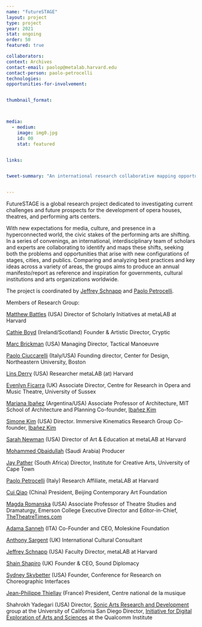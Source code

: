 ```yaml
---
name: "futureSTAGE"
layout: project
type: project
year: 2021
stat: ongoing
order: 50
featured: true

collaborators:
context: Archives
contact-email: paolop@metalab.harvard.edu
contact-person: paolo-petrocelli
technologies:
opportunities-for-involvement:


thumbnail_format:



media:
  - medium:
    image: img0.jpg
    id: 00
    stat: featured


links:


tweet-summary: "An international research collaborative mapping opportunities for performance spaces in a hyperconnected world"


---
```

FutureSTAGE is a global research project dedicated to investigating current challenges and future prospects for the development of opera houses, theatres, and performing arts centers.

With new expectations for media, culture, and presence in a hyperconnected world, the civic stakes of the performing arts are shifting. In a series of convenings, an international, interdisciplinary team of scholars and experts are collaborating to identify and maps these shifts, seeking both the problems and opportunities that arise with new configurations of stages, cities, and publics. Comparing and analyzing best practices and key ideas across a variety of areas, the groups aims to produce an annual manifesto/report as reference and inspiration for governments, cultural institutions and arts organizations worldwide.

The project is coordinated by [Jeffrey Schnapp](https://metalabharvard.github.io/people/jeffrey)  and [Paolo Petrocelli](https://metalabharvard.github.io/people/paolo-petrocelli). 



Members of Research Group:

[Matthew Battles](https://metalabharvard.github.io/people/matthew) (USA)
Director of Scholarly Initiatives at metaLAB at Harvard



[Cathie Boyd](https://www.cryptic.org.uk/who-we-are/) (Ireland/Scotland)
Founder & Artistic Director, Cryptic
 
 

[Marc Brickman](https://www.tactman.com/) (USA)
Managing Director, Tactical Manoeuvre
 

[Paolo Ciuccarelli](https://densitydesign.org/person/paolo-ciuccarelli/) (Italy/USA)
Founding director, Center for Design, Northeastern University, Boston


[Lins Derry](https://www.linsderry.com/) (USA)
Researcher metaLAB (at) Harvard
 

[Evenlyn Ficarra](http://www.sussex.ac.uk/cromt/) (UK)
Associate Director, Centre for Research in Opera and Music Theatre, University of Sussex


[Mariana Ibañez](https://sap.mit.edu/) (Argentina/USA)
Associate Professor of Architecture, MIT School of Architecture and Planning 
Co-founder, [Ibañez Kim](https://www.ibanezkim.com/)
   

[Simone Kim](https://www.immersivekinematics.com/) (USA)
Director. Immersive Kinematics Research Group
 Co-founder, [Ibañez Kim](https://www.ibanezkim.com/) 

[Sarah Newman](https://cyber.harvard.edu/people/snewman) (USA)
Director of Art & Education at metaLAB at Harvard
 

[Mohammed Obaidullah](https://www.linkedin.com/in/mohaobaid/) (Saudi Arabia)
Producer 

[Jay Pather](http://www.ica.uct.ac.za/) (South Africa)
Director, Institute for Creative Arts, University of Cape Town 

[Paolo Petrocelli](https://www.paolopetrocelli.com/) (Italy)
Research Affiliate, metaLAB at Harvard 

[Cui Qiao](https://bcaf.org.cn/Homepage) (China)
President, Beijing Contemporary Art Foundation 


[Magda Romanska](https://metalabharvard.github.io/people/magda) (USA)
Associate Professor of Theatre Studies and Dramaturgy, Emerson College 
Executive Director and Editor-in-Chief, [TheTheatreTimes.com](https://thetheatretimes.com)   

[Adama Sanneh](https://moleskinefoundation.org/people/adama-sanneh/) (ITA)
Co-Founder and CEO, Moleskine Foundation 

[Anthony Sargent](https://uk.linkedin.com/in/anthony-sargent-cbe-a04ab82) (UK)
International Cultural Consultant

[Jeffrey Schnapp](https://jeffreyschnapp.com/) (USA)
Faculty Director, metaLAB at Harvard

[Shain Shapiro](https://www.sounddiplomacy.com/) (UK)
Founder & CEO, Sound Diplomacy 

[Sydney Skybetter](https://www.skybetter.org) (USA) 
Founder, Conference for Research on Choreographic Interfaces 

[Jean-Philippe Thiellay](http://www.cnv.fr/) (France)
President, Centre national de la musique 

Shahrokh Yadegari (USA)
Director, [Sonic Arts Research and Development](https://sonicarts.ucsd.edu/) group at the University of California San Diego 
Director, [Initiative for Digital Exploration of Arts and Sciences](http://ideas.calit2.net/) at the Qualcomm Institute 








